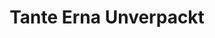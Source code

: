 ---
title: "Tante Erna Unverpackt"
url: /moerfelden-walldorf/tante-erna-unverpackt/
shop: Supermarkt
---